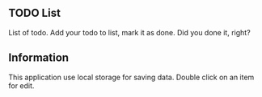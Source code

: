 ## TODO List

List of todo.
Add your todo to list, mark it as done. Did you done it, right?

## Information

This application use local storage for saving data.
Double click on an item for edit.
